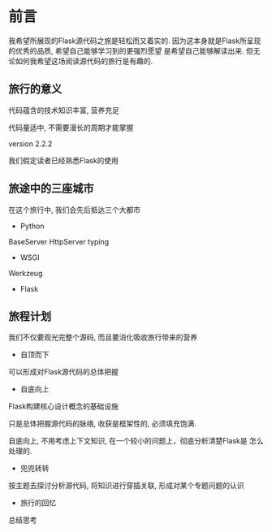 # 前言

我希望所展现的Flask源代码之旅是轻松而又着实的.
因为这本身就是Flask所呈现的优秀的品质, 希望自己能够学习到的更强烈愿望
是希望自己能够解读出来.
但无论如何我希望这场阅读源代码的旅行是有趣的.

## 旅行的意义

代码蕴含的技术知识丰富, 营养充足

代码量适中, 不需要漫长的周期才能掌握

version 2.2.2

我们假定读者已经熟悉Flask的使用


## 旅途中的三座城市

在这个旅行中, 我们会先后抵达三个大都市

* Python

BaseServer HttpServer typing

* WSGI

Werkzeug

* Flask


## 旅程计划

我们不仅要观光完整个源码, 而且要消化吸收旅行带来的营养

* 自顶而下

可以形成对Flask源代码的总体把握

* 自底向上

Flask构建核心设计概念的基础设施

只是总体把握源代码的脉络, 收获是框架性的, 必须填充饱满.

自底向上, 不用考虑上下文知识, 在一个较小的问题上，彻底分析清楚Flask是
怎么处理的.

* 兜兜转转

按主题去探讨分析源代码, 将知识进行穿插关联, 形成对某个专题问题的认识

* 旅行的回忆

总结思考
